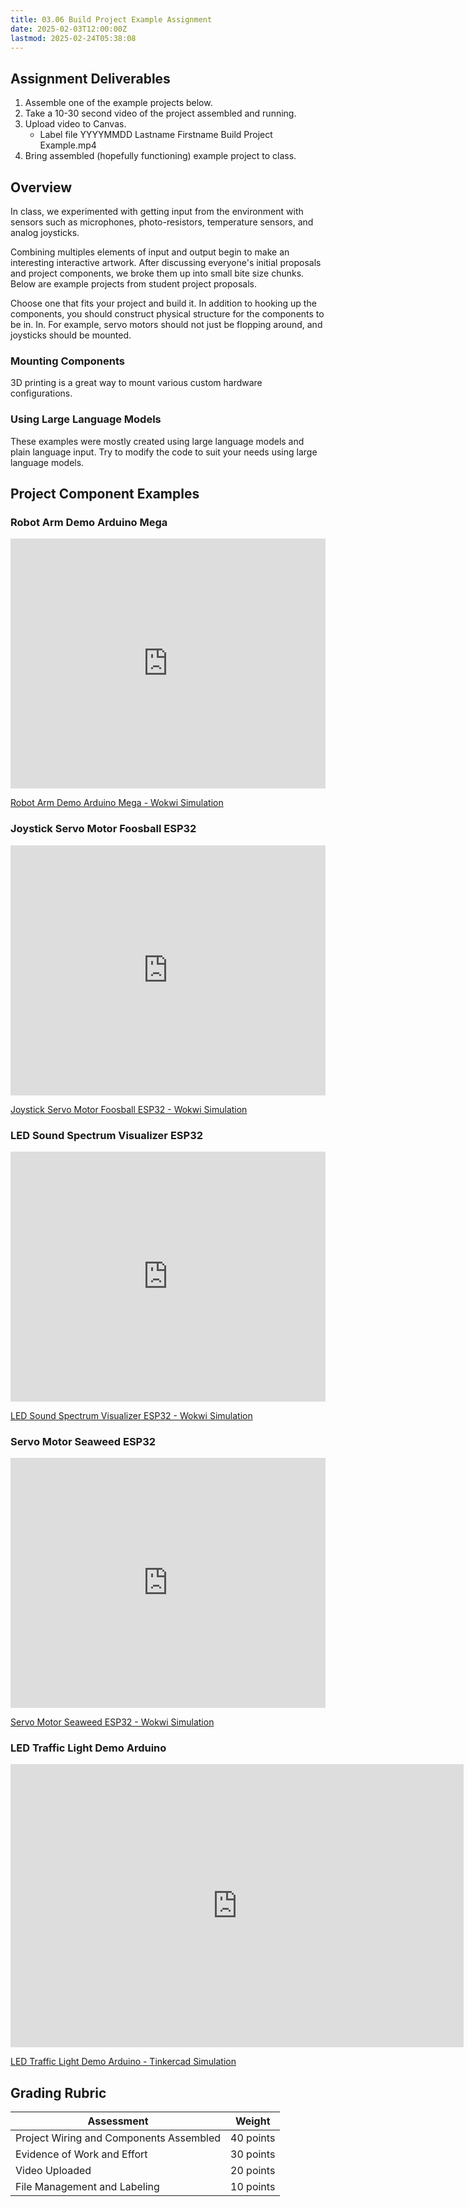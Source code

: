 ```yaml
---
title: 03.06 Build Project Example Assignment
date: 2025-02-03T12:00:00Z
lastmod: 2025-02-24T05:38:08
---
```


## Assignment Deliverables

1. Assemble one of the example projects below.
2. Take a 10-30 second video of the project assembled and running.
3. Upload video to Canvas.
   - Label file YYYYMMDD Lastname Firstname Build Project Example.mp4
4. Bring assembled (hopefully functioning) example project to class.

## Overview

In class, we experimented with getting input from the environment with sensors such as microphones, photo-resistors, temperature sensors, and analog joysticks.

Combining multiples elements of input and output begin to make an interesting interactive artwork. After discussing everyone's initial proposals and project components, we broke them up into small bite size chunks. Below are example projects from student project proposals.

Choose one that fits your project and build it. In addition to hooking up the components, you should construct physical structure for the components to be in. In. For example, servo motors should not just be flopping around, and joysticks should be mounted.

### Mounting Components

3D printing is a great way to mount various custom hardware configurations.

### Using Large Language Models

These examples were mostly created using large language models and plain language input. Try to modify the code to suit your needs using large language models.

## Project Component Examples

### Robot Arm Demo Arduino Mega

<div style="left: 0; width: 100%; height: 400px; position: relative;"><iframe class="responsiveIframe" src="https://wokwi.com/share/embed/421951964700589057" style="top: 0; left: 0; width: 100%; height: 100%; position: absolute; border: 0;" allowfullscreen></iframe></div>

[Robot Arm Demo Arduino Mega - Wokwi Simulation](https://wokwi.com/projects/421951964700589057)

### Joystick Servo Motor Foosball ESP32

<div style="left: 0; width: 100%; height: 400px; position: relative;"><iframe class="responsiveIframe" src="https://wokwi.com/share/embed/421966858463279105" style="top: 0; left: 0; width: 100%; height: 100%; position: absolute; border: 0;" allowfullscreen></iframe></div>

[Joystick Servo Motor Foosball ESP32 - Wokwi Simulation](https://wokwi.com/projects/421966858463279105)

### LED Sound Spectrum Visualizer ESP32

<div style="left: 0; width: 100%; height: 400px; position: relative;"><iframe class="responsiveIframe" src="https://wokwi.com/share/embed/421277870994093057" style="top: 0; left: 0; width: 100%; height: 100%; position: absolute; border: 0;" allowfullscreen></iframe></div>

[LED Sound Spectrum Visualizer ESP32 - Wokwi Simulation](https://wokwi.com/projects/421277870994093057)

### Servo Motor Seaweed ESP32

<div style="left: 0; width: 100%; height: 400px; position: relative;"><iframe class="responsiveIframe" src="https://wokwi.com/share/embed/421968913287885825" style="top: 0; left: 0; width: 100%; height: 100%; position: absolute; border: 0;" allowfullscreen></iframe></div>

[Servo Motor Seaweed ESP32 - Wokwi Simulation](https://wokwi.com/projects/421968913287885825)

### LED Traffic Light Demo Arduino

<div class="iframe-tinkercad-container">
<iframe class="responsiveIframe" width="725" height="453" src="https://www.tinkercad.com/embed/7bc8ETRwlql?editbtn=1" frameborder="0" marginwidth="0" marginheight="0" scrolling="no"></iframe>
</div>

[LED Traffic Light Demo Arduino - Tinkercad Simulation](https://www.tinkercad.com/things/7bc8ETRwlql-state-machine-traffic-light)

## Grading Rubric

<div class="responsive-table-markdown">

| Assessment                              | Weight    |
| --------------------------------------- | --------- |
| Project Wiring and Components Assembled | 40 points |
| Evidence of Work and Effort             | 30 points |
| Video Uploaded                          | 20 points |
| File Management and Labeling            | 10 points |

</div>
